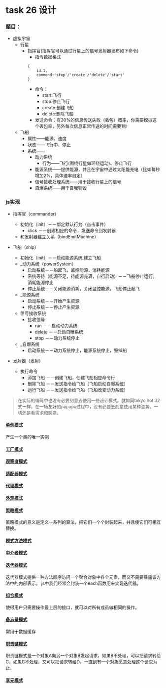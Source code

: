 #  task 26 设计

### 题目：
* 虚拟宇宙
	* 行星
    	* 指挥官(指挥官可以通过行星上的信号发射器发布如下命令)
    		* 指令数据格式
    		```
    		{
    			id:1,
    			commond:'stop'/'create'/'delete'/'start'
    		}
    		```
    		* 命令：
    			* start:飞行
    			* stop:停止飞行
    			* create:创建飞船
    			* delete:删除飞船
    		* 发送命令：有30%的信息传送失败（丢包）概率，你需要模拟这个丢包率，另外每次信息正常传送的时间需要1秒
	* 飞船
    	* 属性——能源、速度
    	* 状态——飞行中、停止
    	* 系统——
    		* 动力系统
        		* 行为——飞行(围绕行星做环绕运动)、停止飞行
    		* 能源系统——提供能源，并且在宇宙中通过太阳能充电（比如每秒增加2%，具体速率自定）
    		* 信号接收处理系统——用于接收行星上的信号
    		* 自爆系统——用于自我销毁


### js实现
* 指挥官（commander）
	* 初始化（init）－－绑定默认行为（点击事件）
		* click －－创建相应的命令，发送命令到发射器
	* 和发射器建立关系（bindEmitMachine）

* 飞船（ship）
	* 初始化（init）－－启动能源系统,建立飞船
	* _动力系统（powerSystem）
		* 启动系统－－船起飞，监控能源，消耗能源
		* 系统等待（能源不足，待能源充满，自行启动）－－飞船停止运行，消耗能源停止
		* 停止系统－－关闭能源消耗，关闭监控能源，飞船停止起飞
	* _能源系统
		* 启动系统－－开始产生资源
		* 停止系统－－停止产生资源
	* 信号接收系统
		* 接收信号
			* run －－启动动力系统
			* delete －－启动自曝系统
			* stop －－动力系统停止
	* _自爆系统
		* 启动系统－－动力系统停止，能源系统停止，毁掉船

* 发射器（发射）
	* 执行命令
		* 添加飞船 －－创建飞船，创建飞船相应命令行
		* 删除飞船 －－发送指令给飞船（飞船启动自曝系统）
		* 运行飞船 －－发送指令给飞船（飞船改变动力系统）


> 在实际的编码中也没有必要刻意去使用一些设计模式。就如同tokyo hot 32式一样，在一场友好的papapa过程中，没有必要去刻意使用某种姿势。一切还是看需求和感觉。

#### [单例模式](http://www.alloyteam.com/2012/10/common-javascript-design-patterns/)

产生一个类的唯一实例

#### [工厂模式](https://segmentfault.com/a/1190000000491074)

#### [观察者模式](http://blog.csdn.net/yingyiledi/article/details/26725795)

#### [适配器模式](http://www.alloyteam.com/2012/10/commonly-javascript-design-patterns-adapter-mode/)

#### [代理模式](http://www.alloyteam.com/2012/10/commonly-javascript-design-patterns-proxy-mode/)

#### [外观模式](http://www.alloyteam.com/2012/10/commonly-javascript-design-patterns-appearance-mode/)

#### [策略模式](http://www.alloyteam.com/2012/10/commonly-javascript-design-patterns-strategy-mode/)

策略模式的意义是定义一系列的算法，把它们一个个封装起来，并且使它们可相互替换。

#### [模式方法模式](http://www.alloyteam.com/2012/10/commonly-javascript-design-patterns-template-method-pattern/)

#### [中介者模式](http://www.alloyteam.com/2012/10/javascript-design-pattern-intermediary-model/)

#### [迭代器模式](http://www.alloyteam.com/2012/10/commonly-javascript-design-patterns-iterator-mode/)

迭代器模式提供一种方法顺序访问一个聚合对象中各个元素，而又不需要暴露该方法中的内部表示。
js中我们经常会封装一个each函数用来实现迭代器。

#### [组合模式](http://www.alloyteam.com/2012/10/commonly-javascript-design-patterns-combined-mode/)

使得用户只需要操作最上层的接口，就可以对所有成员做相同的操作。

#### [备忘录模式](http://www.alloyteam.com/2012/10/commonly-javascript-design-patterns-memorandum-mode/)

常用于数据缓存

#### [职责链模式](http://www.alloyteam.com/2012/10/commonly-javascript-design-patterns-duty-chain/)

职责链模式是一个对象A向另一个对象B发起请求，如果B不处理，可以把请求转给C，如果C不处理，又可以把请求转给D。一直到有一个对象愿意处理这个请求为止。

#### [享元模式](http://www.alloyteam.com/2012/10/commonly-javascript-design-patterns-flyweight/)

